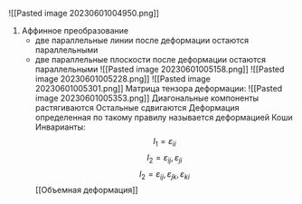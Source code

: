![[Pasted image 20230601004950.png]]
1) Аффинное преобразование
	- две параллельные линии после деформации остаются параллельными
	- две параллельные плоскости после деформации остаются параллельными
![[Pasted image 20230601005158.png]]
![[Pasted image 20230601005228.png]]
![[Pasted image 20230601005301.png]]
Матрица тензора деформации:
	![[Pasted image 20230601005353.png]]
Диагональные компоненты растягиваются
Остальные сдвигаются
Деформация определенная по такому правилу называется деформацией Коши
Инварианты:
	$$I_{1}=\varepsilon_{ii} $$
	$$I_{2}=\varepsilon_{ij},\varepsilon_{ji}$$
	$$I_{2}=\varepsilon_{ij},\varepsilon_{jk},\varepsilon_{ki}$$
[[Объемная деформация]]